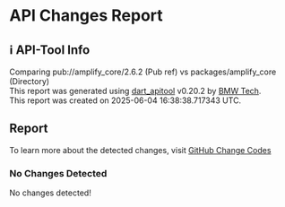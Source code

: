 # API Changes Report

## ℹ️ API-Tool Info
Comparing pub://amplify_core/2.6.2 (Pub ref) vs packages/amplify_core (Directory)  
This report was generated using [dart_apitool](https://github.com/bmw-tech/dart_apitool) v0.20.2 by [BMW Tech](https://github.com/bmw-tech).  
This report was created on 2025-06-04 16:38:38.717343 UTC.

## Report
To learn more about the detected changes, visit [GitHub Change Codes](https://github.com/bmw-tech/dart_apitool/blob/main/readme/change_codes.md)

### No Changes Detected
No changes detected!
